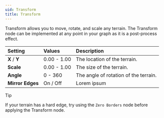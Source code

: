 ```yaml
---
uid: Transform
title: Transform
---
```


Transform allows you to move, rotate, and scale any terrain. The Transform node can be implemented at any point in your graph as it is a post-process effect.

| Setting          | Values          | Description                           |
| :--------------- | :-------------- | :------------------------------------ |
| **X** / **Y**    | 0.00 - 1.00     | The location of the terrain.          |
| **Scale**        | 0.00 - 1.00     | The size of the terrain.              |
| **Angle**        | 0 - 360         | The angle of rotation of the terrain. |
| **Mirror Edges** | On / Off | Lorem ipsum                           |



> [!TIP]
> If your terrain has a hard edge, try using the `Zero Borders` node before applying the Transform node.